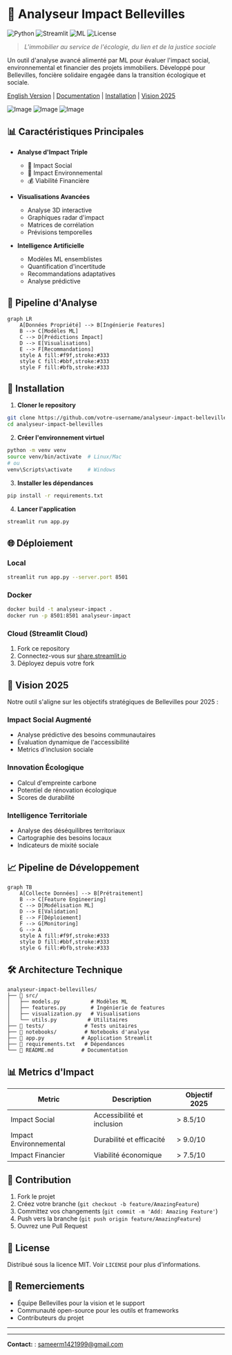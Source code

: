 # 🏢 Analyseur Impact Bellevilles

![Python](https://img.shields.io/badge/Python-3.9%2B-blue)
![Streamlit](https://img.shields.io/badge/Streamlit-1.31.0-red)
![ML](https://img.shields.io/badge/ML-Enabled-green)
![License](https://img.shields.io/badge/License-MIT-yellow)

> *L'immobilier au service de l'écologie, du lien et de la justice sociale*

Un outil d'analyse avancé alimenté par ML pour évaluer l'impact social, environnemental et financier des projets immobiliers. Développé pour Bellevilles, foncière solidaire engagée dans la transition écologique et sociale.

[English Version](#english-version) | [Documentation](#documentation) | [Installation](#installation) | [Vision 2025](#vision-2025)

![Image](https://github.com/user-attachments/assets/b161e6ca-f5b2-4f7e-a1df-80a5f66c44ad)
![Image](https://github.com/user-attachments/assets/ee2d6551-ca2d-440b-9bf0-8afa72bc21b4)
![Image](https://github.com/user-attachments/assets/ad1ea572-93fa-48cb-8846-32bd4402df89)

## 📊 Caractéristiques Principales

- **Analyse d'Impact Triple**
  - 🤝 Impact Social
  - 🌱 Impact Environnemental
  - 💰 Viabilité Financière

- **Visualisations Avancées**
  - Analyse 3D interactive
  - Graphiques radar d'impact
  - Matrices de corrélation
  - Prévisions temporelles

- **Intelligence Artificielle**
  - Modèles ML ensemblistes
  - Quantification d'incertitude
  - Recommandations adaptatives
  - Analyse prédictive

## 🔄 Pipeline d'Analyse

```mermaid
graph LR
    A[Données Propriété] --> B[Ingénierie Features]
    B --> C[Modèles ML]
    C --> D[Prédictions Impact]
    D --> E[Visualisations]
    E --> F[Recommandations]
    style A fill:#f9f,stroke:#333
    style C fill:#bbf,stroke:#333
    style F fill:#bfb,stroke:#333
```

## 🚀 Installation

1. **Cloner le repository**
```bash
git clone https://github.com/votre-username/analyseur-impact-bellevilles.git
cd analyseur-impact-bellevilles
```

2. **Créer l'environnement virtuel**
```bash
python -m venv venv
source venv/bin/activate  # Linux/Mac
# ou
venv\Scripts\activate     # Windows
```

3. **Installer les dépendances**
```bash
pip install -r requirements.txt
```

4. **Lancer l'application**
```bash
streamlit run app.py
```

## 🌐 Déploiement

### Local
```bash
streamlit run app.py --server.port 8501
```

### Docker
```bash
docker build -t analyseur-impact .
docker run -p 8501:8501 analyseur-impact
```

### Cloud (Streamlit Cloud)
1. Fork ce repository
2. Connectez-vous sur [share.streamlit.io](https://share.streamlit.io)
3. Déployez depuis votre fork

## 🎯 Vision 2025

Notre outil s'aligne sur les objectifs stratégiques de Bellevilles pour 2025 :

### Impact Social Augmenté
- Analyse prédictive des besoins communautaires
- Évaluation dynamique de l'accessibilité
- Metrics d'inclusion sociale

### Innovation Écologique
- Calcul d'empreinte carbone
- Potentiel de rénovation écologique
- Scores de durabilité

### Intelligence Territoriale
- Analyse des déséquilibres territoriaux
- Cartographie des besoins locaux
- Indicateurs de mixité sociale

## 📈 Pipeline de Développement

```mermaid
graph TB
    A[Collecte Données] --> B[Prétraitement]
    B --> C[Feature Engineering]
    C --> D[Modélisation ML]
    D --> E[Validation]
    E --> F[Déploiement]
    F --> G[Monitoring]
    G --> A
    style A fill:#f9f,stroke:#333
    style D fill:#bbf,stroke:#333
    style G fill:#bfb,stroke:#333
```

## 🛠️ Architecture Technique

```plaintext
analyseur-impact-bellevilles/
├── 📁 src/
│   ├── models.py          # Modèles ML
│   ├── features.py        # Ingénierie de features
│   ├── visualization.py   # Visualisations
│   └── utils.py          # Utilitaires
├── 📁 tests/             # Tests unitaires
├── 📁 notebooks/         # Notebooks d'analyse
├── 📝 app.py            # Application Streamlit
├── 📝 requirements.txt   # Dépendances
└── 📝 README.md         # Documentation
```

## 📊 Metrics d'Impact

| Metric | Description | Objectif 2025 |
|--------|-------------|---------------|
| Impact Social | Accessibilité et inclusion | > 8.5/10 |
| Impact Environnemental | Durabilité et efficacité | > 9.0/10 |
| Impact Financier | Viabilité économique | > 7.5/10 |

## 🤝 Contribution

1. Fork le projet
2. Créez votre branche (`git checkout -b feature/AmazingFeature`)
3. Committez vos changements (`git commit -m 'Add: Amazing Feature'`)
4. Push vers la branche (`git push origin feature/AmazingFeature`)
5. Ouvrez une Pull Request

## 📜 License

Distribué sous la licence MIT. Voir `LICENSE` pour plus d'informations.

## 🙏 Remerciements

- Équipe Bellevilles pour la vision et le support
- Communauté open-source pour les outils et frameworks
- Contributeurs du projet

---

---

**Contact:** : sameerm1421999@gmail.com

